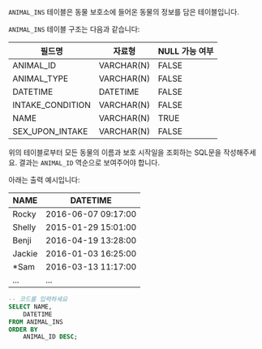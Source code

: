 `ANIMAL_INS` 테이블은 동물 보호소에 들어온 동물의 정보를 담은 테이블입니다. 

`ANIMAL_INS` 테이블 구조는 다음과 같습니다:

| 필드명             | 자료형      | NULL 가능 여부 |
|--------------------|-------------|------------------|
| ANIMAL_ID          | VARCHAR(N)  | FALSE            |
| ANIMAL_TYPE        | VARCHAR(N)  | FALSE            |
| DATETIME           | DATETIME    | FALSE            |
| INTAKE_CONDITION   | VARCHAR(N)  | FALSE            |
| NAME               | VARCHAR(N)  | TRUE             |
| SEX_UPON_INTAKE    | VARCHAR(N)  | FALSE            |

위의 테이블로부터 모든 동물의 이름과 보호 시작일을 조회하는 SQL문을 작성해주세요. 결과는 `ANIMAL_ID` 역순으로 보여주어야 합니다.

아래는 출력 예시입니다:

| NAME     | DATETIME             |
|----------|------------------------|
| Rocky    | 2016-06-07 09:17:00 |
| Shelly   | 2015-01-29 15:01:00 |
| Benji    | 2016-04-19 13:28:00 |
| Jackie   | 2016-01-03 16:25:00 |
| *Sam     | 2016-03-13 11:17:00 |
| ...      | ...                        |

```sql
-- 코드를 입력하세요
SELECT NAME, 
    DATETIME
FROM ANIMAL_INS
ORDER BY
    ANIMAL_ID DESC;